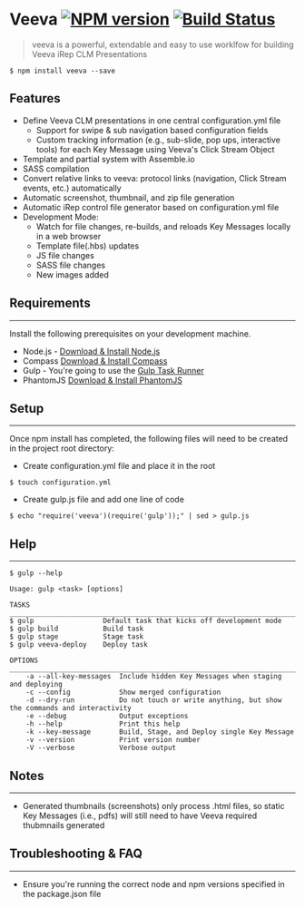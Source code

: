 # Veeva [![NPM version](https://img.shields.io/npm/v/veeva.svg)](https://www.npmjs.com/package/veeva) [![Build Status](https://img.shields.io/travis/stevebritton/veeva.svg)](https://travis-ci.org/stevebritton/veeva)

> veeva is a powerful, extendable and easy to use worklfow for building Veeva iRep CLM Presentations

```
$ npm install veeva --save
```

## Features
* Define Veeva CLM presentations in one central configuration.yml file
    * Support for swipe & sub navigation based configuration fields
    * Custom tracking information (e.g., sub-slide, pop ups, interactive tools) for each Key Message using Veeva's Click Stream Object
* Template and partial system with Assemble.io
* SASS compilation
* Convert relative links to veeva: protocol links (navigation, Click Stream events, etc.) automatically
* Automatic screenshot, thumbnail, and zip file generation
* Automatic iRep control file generator based on configuration.yml file
* Development Mode:
    * Watch for file changes, re-builds, and reloads Key Messages locally in a web browser
    * Template file(.hbs) updates
    * JS file changes 
    * SASS file changes
    * New images added


## Requirements
* * *
Install the following prerequisites on your development machine.

* Node.js - [Download & Install Node.js](http://www.nodejs.org/download/)
* Compass [Download & Install Compass](http://compass-style.org/install/)
* Gulp - You're going to use the [Gulp Task Runner](http://gulpjs.com/)
* PhantomJS [Download & Install PhantomJS](http://phantomjs.org/download.html)


## Setup
***
Once npm install has completed, the following files will need to be created in the project root directory:

* Create configuration.yml file and place it in the root
```
$ touch configuration.yml
```

* Create gulp.js file and add one line of code
```
$ echo "require('veeva')(require('gulp'));" | sed > gulp.js
```

## Help
***

```
$ gulp --help

Usage: gulp <task> [options]

TASKS
_________________________________________________________________________
$ gulp                 Default task that kicks off development mode
$ gulp build           Build task
$ gulp stage           Stage task
$ gulp veeva-deploy    Deploy task

OPTIONS
_________________________________________________________________________
    -a --all-key-messages  Include hidden Key Messages when staging and deploying
    -c --config            Show merged configuration
    -d --dry-run           Do not touch or write anything, but show the commands and interactivity
    -e --debug             Output exceptions
    -h --help              Print this help
    -k --key-message       Build, Stage, and Deploy single Key Message
    -v --version           Print version number
    -V --verbose           Verbose output
```

## Notes
***
* Generated thumbnails (screenshots) only process .html files, so static Key Messages (i.e., pdfs) will still need to have Veeva required thubmnails generated

## Troubleshooting & FAQ
***
* Ensure you're running the correct node and npm versions specified in the package.json file


